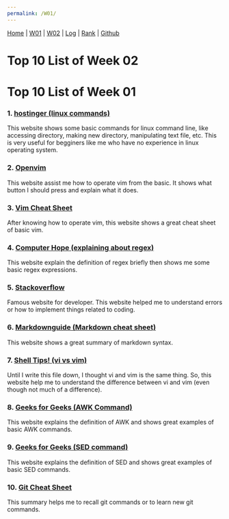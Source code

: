 ```yaml
---
permalink: /W01/
---
```

[Home](https://saepasomba.github.io/os211) | [W01](https://saepasomba.github.io/os211/W01) | [W02](https://saepasomba.github.io/os211/W02) | [Log](https://saepasomba.github.io/os211/TXT/mylog.txt) | [Rank](https://saepasomba.github.io/os211/TXT/myrank.txt) | [Github](https://github.com/saepasomba/os211/)
# Top 10 List of Week 02
# Top 10 List of Week 01

### 1. [hostinger (linux commands)](https://www.hostinger.com/tutorials/linux-commands)
This website shows some basic commands for linux command line, like accessing directory, making new directory, manipulating text file, etc. This is very useful for begginers like me who have no experience in linux operating system.

### 2. [Openvim](https://openvim.com/)
This website assist me how to operate vim from the basic. It shows what button I should press and explain what it does.

### 3. [Vim Cheat Sheet](https://vim.rtorr.com/)
After knowing how to operate vim, this website shows a great cheat sheet of basic vim.

### 4. [Computer Hope (explaining about regex)](https://www.computerhope.com/jargon/r/regex.htm)
This website explain the definition of regex briefly then shows me some basic regex expressions.

### 5. [Stackoverflow](https://stackoverflow.com/)
Famous website for developer. This website helped me to understand errors or how to implement things related to coding.

### 6. [Markdownguide (Markdown cheat sheet)](https://www.markdownguide.org/cheat-sheet/)
This website shows a great summary of markdown syntax.

### 7. [Shell Tips! (vi vs vim)](https://www.shell-tips.com/linux/vi-vs-vim/)
Until I write this file down, I thought vi and vim is the same thing. So, this website help me to understand the difference between vi and vim (even though not much of a difference).

### 8. [Geeks for Geeks (AWK Command)](https://www.geeksforgeeks.org/awk-command-unixlinux-examples/)
This website explains the definition of AWK and shows great examples of basic AWK commands.

### 9. [Geeks for Geeks (SED command)](https://www.geeksforgeeks.org/sed-command-in-linux-unix-with-examples/)
This website explains the definition of SED and shows great examples of basic SED commands.

### 10. [Git Cheat Sheet](https://education.github.com/git-cheat-sheet-education.pdf)
This summary helps me to recall git commands or to learn new git commands.

